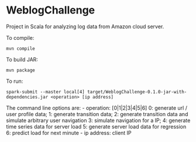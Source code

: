 # WeblogChallenge

Project in Scala for analyzing log data from Amazon cloud server.

To compile:

    mvn compile

To build JAR:

    mvn package

To run:

    spark-submit --master local[4] target/WeblogChallenge-0.1.0-jar-with-dependencies.jar <operation> [ip address]
    
The command line options are:
    - operation: [0|1|2|3|4|5|6]
        0: generate url / user profile data; 
        1: generate transition data; 
        2: generate transition data and simulate arbitrary user navigation
        3: simulate navigation for a IP; 
        4: generate time series data for server load
        5: generate server load data for regression
        6: predict load for next minute
    - ip address: client IP
